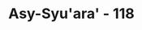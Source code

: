 ---
title: "Asy-Syu'ara' - 118"
no: 118
arabic_no: ١١٨
ayah: فَافْتَحْ بَيْنِيْ وَبَيْنَهُمْ فَتْحًا وَّنَجِّنِيْ وَمَنْ مَّعِيَ مِنَ الْمُؤْمِنِيْنَ  
translation: "maka berilah keputusan antara aku dengan mereka, dan selamatkanlah aku dan mereka yang beriman bersamaku.” "
tafsir: "Selanjutnya Nabi Nuh berdoa agar Allah memberikan keputusan yang adil mengenai permasalahan yang terjadi antara dirinya dan kaumnya. Ia telah mengerahkan seluruh tenaga dan kemampuannya untuk membawa mereka ke jalan yang benar, tetapi sambutan mereka justru berupa ancaman untuk mencederainya. Nabi Nuh yakin ancaman itu tidak main-main. Oleh karena itu, Nabi Nuh betul-betul berdoa agar ia dan kaum mukminin pengikutnya diselamatkan Allah dari ancaman tersebut."
---
